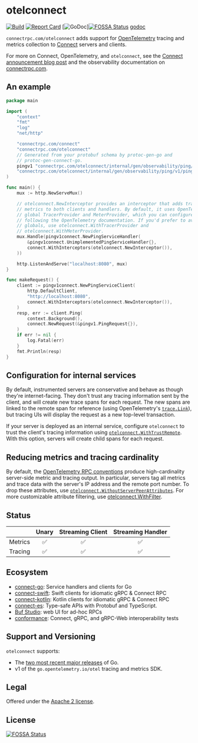 otelconnect
===========

[![Build](https://github.com/connectrpc/otelconnect-go/actions/workflows/ci.yaml/badge.svg?branch=main)](https://github.com/connectrpc/otelconnect-go/actions/workflows/ci.yaml)
[![Report Card](https://goreportcard.com/badge/connectrpc.com/otelconnect)](https://goreportcard.com/report/connectrpc.com/otelconnect)
[![GoDoc](https://pkg.go.dev/badge/connectrpc.com/otelconnect.svg)][![FOSSA Status](https://app.fossa.com/api/projects/git%2Bgithub.com%2Fconnectrpc%2Fotelconnect-go.svg?type=shield)](https://app.fossa.com/projects/git%2Bgithub.com%2Fconnectrpc%2Fotelconnect-go?ref=badge_shield)
[godoc]

`connectrpc.com/otelconnect` adds support for [OpenTelemetry][opentelemetry.io]
tracing and metrics collection to [Connect][connect] servers and clients.

For more on Connect, OpenTelemetry, and `otelconnect`, see the [Connect
announcement blog post][blog] and the observability documentation on
[connectrpc.com](https://connectrpc.com/docs/go/observability/).

## An example

```go
package main

import (
	"context"
	"fmt"
	"log"
	"net/http"

	"connectrpc.com/connect"
	"connectrpc.com/otelconnect"
	// Generated from your protobuf schema by protoc-gen-go and
	// protoc-gen-connect-go.
	pingv1 "connectrpc.com/otelconnect/internal/gen/observability/ping/v1"
	"connectrpc.com/otelconnect/internal/gen/observability/ping/v1/pingv1connect"
)

func main() {
	mux := http.NewServeMux()

	// otelconnect.NewInterceptor provides an interceptor that adds tracing and
	// metrics to both clients and handlers. By default, it uses OpenTelemetry's
	// global TracerProvider and MeterProvider, which you can configure by
	// following the OpenTelemetry documentation. If you'd prefer to avoid
	// globals, use otelconnect.WithTracerProvider and
	// otelconnect.WithMeterProvider.
	mux.Handle(pingv1connect.NewPingServiceHandler(
		&pingv1connect.UnimplementedPingServiceHandler{},
		connect.WithInterceptors(otelconnect.NewInterceptor()),
	))

	http.ListenAndServe("localhost:8080", mux)
}

func makeRequest() {
	client := pingv1connect.NewPingServiceClient(
		http.DefaultClient,
		"http://localhost:8080",
		connect.WithInterceptors(otelconnect.NewInterceptor()),
	)
	resp, err := client.Ping(
		context.Background(),
		connect.NewRequest(&pingv1.PingRequest{}),
	)
	if err != nil {
		log.Fatal(err)
	}
	fmt.Println(resp)
}

```

## Configuration for internal services

By default, instrumented servers are conservative and behave as though they're
internet-facing. They don't trust any tracing information sent by the client,
and will create new trace spans for each request. The new spans are linked to
the remote span for reference (using OpenTelemetry's
[`trace.Link`](https://pkg.go.dev/go.opentelemetry.io/otel/trace#Link)), but
tracing UIs will display the request as a new top-level transaction.

If your server is deployed as an internal service, configure `otelconnect` to
trust the client's tracing information using
[`otelconnect.WithTrustRemote`][WithTrustRemote]. With this option, servers
will create child spans for each request.

## Reducing metrics and tracing cardinality

By default, the [OpenTelemetry RPC conventions][otel-rpc-conventions] produce
high-cardinality server-side metric and tracing output. In particular, servers
tag all metrics and trace data with the server's IP address and the remote port
number. To drop these attributes, use
[`otelconnect.WithoutServerPeerAttributes`][WithoutServerPeerAttributes]. For
more customizable attribute filtering, use
[otelconnect.WithFilter][WithFilter].

## Status

|         | Unary | Streaming Client | Streaming Handler |
|---------|:-----:|:----------------:|:-----------------:|
| Metrics | ✅    | ✅               | ✅                |
| Tracing | ✅    | ✅               | ✅                |

## Ecosystem

* [connect-go][connect]: Service handlers and clients for Go
* [connect-swift]: Swift clients for idiomatic gRPC & Connect RPC
* [connect-kotlin]: Kotlin clients for idiomatic gRPC & Connect RPC
* [connect-es]: Type-safe APIs with Protobuf and TypeScript.
* [Buf Studio]: web UI for ad-hoc RPCs
* [conformance]: Connect, gRPC, and gRPC-Web interoperability tests

## Support and Versioning

`otelconnect` supports:

* The [two most recent major releases][go-support-policy] of Go.
* v1 of the `go.opentelemetry.io/otel` tracing and metrics SDK.

## Legal

Offered under the [Apache 2 license][license].

[Buf Studio]: https://buf.build/studio
[Getting Started]: https://connectrpc.com/docs/go/getting-started
[WithFilter]: https://pkg.go.dev/connectrpc.com/otelconnect#WithFilter
[WithTrustRemote]: https://pkg.go.dev/connectrpc.com/otelconnect#WithTrustRemote
[WithoutServerPeerAttributes]: https://pkg.go.dev/connectrpc.com/otelconnect#WithoutServerPeerAttributes
[blog]: https://buf.build/blog/connect-a-better-grpc
[conformance]: https://github.com/connectrpc/conformance
[connect]: https://github.com/connectrpc/connect-go
[connect-kotlin]: https://github.com/connectrpc/connect-kotlin
[connect-swift]: https://github.com/connectrpc/connect-swift
[connect-es]: https://github.com/connectrpc/connect-es
[docs]: https://connectrpc.com
[go-support-policy]: https://golang.org/doc/devel/release#policy
[godoc]: https://pkg.go.dev/connectrpc.com/otelconnect
[license]: https://github.com/connectrpc/otelconnect-go/blob/main/LICENSE
[opentelemetry.io]: https://opentelemetry.io/
[otel-go-quickstart]: https://opentelemetry.io/docs/instrumentation/go/getting-started/
[otel-go]: https://github.com/open-telemetry/opentelemetry-go
[otel-rpc-conventions]: https://github.com/open-telemetry/semantic-conventions/blob/main/docs/rpc/README.md


## License
[![FOSSA Status](https://app.fossa.com/api/projects/git%2Bgithub.com%2Fconnectrpc%2Fotelconnect-go.svg?type=large)](https://app.fossa.com/projects/git%2Bgithub.com%2Fconnectrpc%2Fotelconnect-go?ref=badge_large)